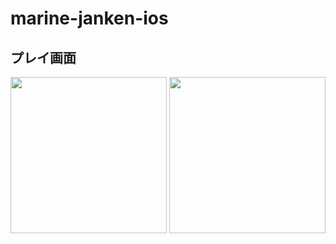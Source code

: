# marine-janken-ios
## プレイ画面
<p>
  <img width="250px" src="https://user-images.githubusercontent.com/69156255/182382239-5d1d2d36-7e4d-436e-9a81-aa5f42580ba2.png"　width="20%">
  <img width="250px" src="https://user-images.githubusercontent.com/69156255/182382168-697394e2-1d6d-45e7-8fd5-5389717971f6.png"　width="20%">
</p>
